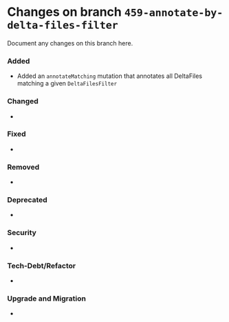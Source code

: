 # Changes on branch `459-annotate-by-delta-files-filter`
Document any changes on this branch here.
### Added
- Added an `annotateMatching` mutation that annotates all DeltaFiles matching a given `DeltaFilesFilter`

### Changed
- 

### Fixed
- 

### Removed
- 

### Deprecated
- 

### Security
- 

### Tech-Debt/Refactor
- 

### Upgrade and Migration
- 
